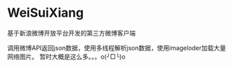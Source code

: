 WeiSuiXiang
===========
基于新浪微博开放平台开发的第三方微博客户端

调用微博API返回json数据，使用多线程解析json数据，使用imageloder加载大量网络图片。
暂时大概是这么多。。。o(╯□╰)o
